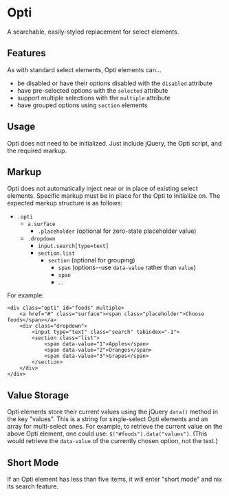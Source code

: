 # Opti

A searchable, easily-styled replacement for select elements.

## Features

As with standard select elements, Opti elements can...

* be disabled or have their options disabled with the `disabled` attribute
* have pre-selected options with the `selected` attribute
* support multiple selections with the `multiple` attribute
* have grouped options using `section` elements

## Usage

Opti does not need to be initialized. Just include jQuery, the Opti script, and the required markup.

## Markup

Opti does not automatically inject near or in place of existing select elements. Specific markup must be in place for the Opti to initialize on. The expected markup structure is as follows:

* `.opti`
	* `a.surface`
		* `.placeholder` (optional for zero-state placeholder value)
	* `.dropdown`
		* `input.search[type=text]`
		* `section.list`
			* `section` (optional for grouping)
				* `span` (options--use `data-value` rather than `value`)
				* `span`
				* ...

For example:

```
<div class="opti" id="foods" multiple>
	<a href="#" class="surface"><span class="placeholder">Choose foods</span></a>
	<div class="dropdown">
		<input type="text" class="search" tabindex="-1">
		<section class="list">
			<span data-value="1">Apples</span>
			<span data-value="2">Oranges</span>
			<span data-value="3">Grapes</span>
		</section>
	</div>
</div>
```

## Value Storage

Opti elements store their current values using the jQuery `data()` method in the key "values". This is a string for single-select Opti elements and an array for multi-select ones. For example, to retrieve the current value on the above Opti element, one could use: `$("#foods").data("values")`. (This would retrieve the `data-value` of the currently chosen option, not the text.)

## Short Mode

If an Opti element has less than five items, it will enter "short mode" and nix its search feature.